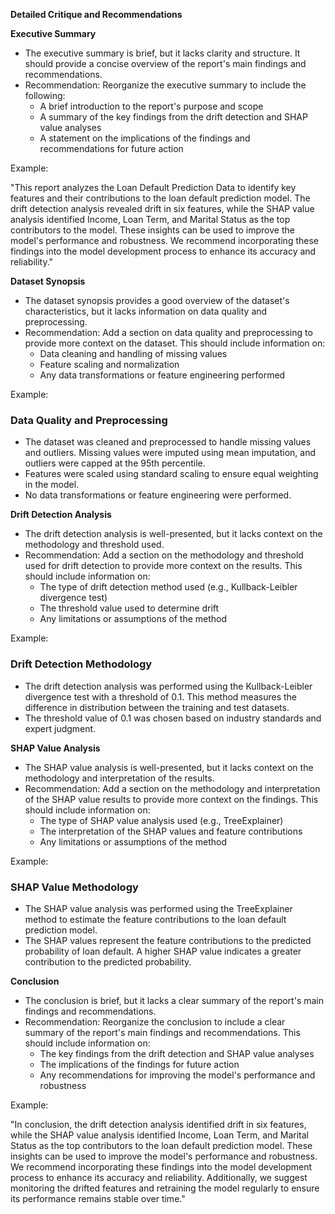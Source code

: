 **Detailed Critique and Recommendations**

**Executive Summary**

* The executive summary is brief, but it lacks clarity and structure. It should provide a concise overview of the report's main findings and recommendations.
* Recommendation: Reorganize the executive summary to include the following:
	+ A brief introduction to the report's purpose and scope
	+ A summary of the key findings from the drift detection and SHAP value analyses
	+ A statement on the implications of the findings and recommendations for future action

Example:

"This report analyzes the Loan Default Prediction Data to identify key features and their contributions to the loan default prediction model. The drift detection analysis revealed drift in six features, while the SHAP value analysis identified Income, Loan Term, and Marital Status as the top contributors to the model. These insights can be used to improve the model's performance and robustness. We recommend incorporating these findings into the model development process to enhance its accuracy and reliability."

**Dataset Synopsis**

* The dataset synopsis provides a good overview of the dataset's characteristics, but it lacks information on data quality and preprocessing.
* Recommendation: Add a section on data quality and preprocessing to provide more context on the dataset. This should include information on:
	+ Data cleaning and handling of missing values
	+ Feature scaling and normalization
	+ Any data transformations or feature engineering performed

Example:

### Data Quality and Preprocessing

* The dataset was cleaned and preprocessed to handle missing values and outliers. Missing values were imputed using mean imputation, and outliers were capped at the 95th percentile.
* Features were scaled using standard scaling to ensure equal weighting in the model.
* No data transformations or feature engineering were performed.

**Drift Detection Analysis**

* The drift detection analysis is well-presented, but it lacks context on the methodology and threshold used.
* Recommendation: Add a section on the methodology and threshold used for drift detection to provide more context on the results. This should include information on:
	+ The type of drift detection method used (e.g., Kullback-Leibler divergence test)
	+ The threshold value used to determine drift
	+ Any limitations or assumptions of the method

Example:

### Drift Detection Methodology

* The drift detection analysis was performed using the Kullback-Leibler divergence test with a threshold of 0.1. This method measures the difference in distribution between the training and test datasets.
* The threshold value of 0.1 was chosen based on industry standards and expert judgment.

**SHAP Value Analysis**

* The SHAP value analysis is well-presented, but it lacks context on the methodology and interpretation of the results.
* Recommendation: Add a section on the methodology and interpretation of the SHAP value results to provide more context on the findings. This should include information on:
	+ The type of SHAP value analysis used (e.g., TreeExplainer)
	+ The interpretation of the SHAP values and feature contributions
	+ Any limitations or assumptions of the method

Example:

### SHAP Value Methodology

* The SHAP value analysis was performed using the TreeExplainer method to estimate the feature contributions to the loan default prediction model.
* The SHAP values represent the feature contributions to the predicted probability of loan default. A higher SHAP value indicates a greater contribution to the predicted probability.

**Conclusion**

* The conclusion is brief, but it lacks a clear summary of the report's main findings and recommendations.
* Recommendation: Reorganize the conclusion to include a clear summary of the report's main findings and recommendations. This should include information on:
	+ The key findings from the drift detection and SHAP value analyses
	+ The implications of the findings for future action
	+ Any recommendations for improving the model's performance and robustness

Example:

"In conclusion, the drift detection analysis identified drift in six features, while the SHAP value analysis identified Income, Loan Term, and Marital Status as the top contributors to the loan default prediction model. These insights can be used to improve the model's performance and robustness. We recommend incorporating these findings into the model development process to enhance its accuracy and reliability. Additionally, we suggest monitoring the drifted features and retraining the model regularly to ensure its performance remains stable over time."